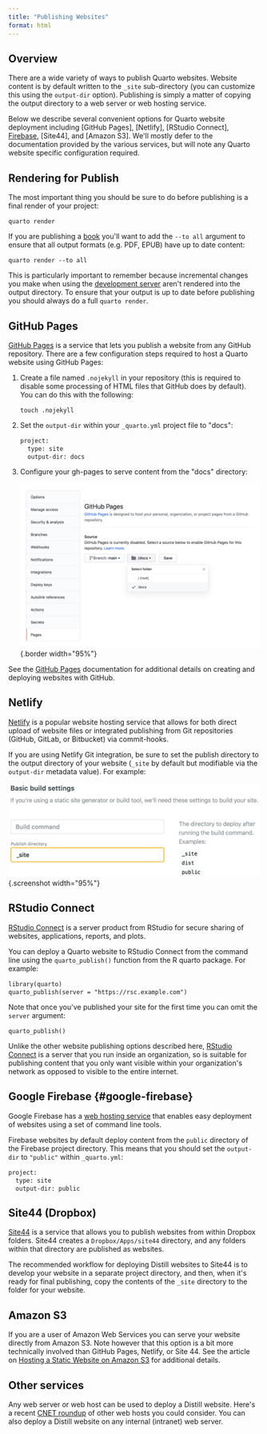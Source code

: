 ```yaml
---
title: "Publishing Websites"
format: html
---
```


## Overview

There are a wide variety of ways to publish Quarto websites. Website content is by default written to the `_site` sub-directory (you can customize this using the `output-dir` option). Publishing is simply a matter of copying the output directory to a web server or web hosting service.

Below we describe several convenient options for Quarto website deployment including [GitHub Pages], [Netlify], [RStudio Connect], [Firebase](#google-firebase), [Site44], and [Amazon S3]. We'll mostly defer to the documentation provided by the various services, but will note any Quarto website specific configuration required.

## Rendering for Publish

The most important thing you should be sure to do before publishing is a final render of your project:

``` {.bash}
quarto render
```

If you are publishing a [book](../books/book-basidcs.md) you'll want to add the `--to all` argument to ensure that all output formats (e.g. PDF, EPUB) have up to date content:

``` {.bash}
quarto render --to all
```

This is particularly important to remember because incremental changes you make when using the [development server](website-basics.md#workflow) aren't rendered into the output directory. To ensure that your output is up to date before publishing you should always do a full `quarto render`.

## GitHub Pages

[GitHub Pages](https://pages.github.com/) is a service that lets you publish a website from any GitHub repository. There are a few configuration steps required to host a Quarto website using GitHub Pages:

1.  Create a file named `.nojekyll` in your repository (this is required to disable some processing of HTML files that GitHub does by default). You can do this with the following:

    ``` {.bash}
    touch .nojekyll
    ```

2.  Set the `output-dir` within your `_quarto.yml` project file to "docs":

    ``` {.yaml}
    project:
      type: site
      output-dir: docs
    ```

3.  Configure your gh-pages to serve content from the "docs" directory:

    ![](images/gh-pages-config.png){.border width="95%"}

See the [GitHub Pages](https://pages.github.com/) documentation for additional details on creating and deploying websites with GitHub.

## Netlify

[Netlify](https://www.netlify.com/) is a popular website hosting service that allows for both direct upload of website files or integrated publishing from Git repositories (GitHub, GitLab, or Bitbucket) via commit-hooks.

If you are using Netlify Git integration, be sure to set the publish directory to the output directory of your website (`_site` by default but modifiable via the `output-dir` metadata value). For example:

![](images/netlify-publish-dir.png){.screenshot width="95%"}

## RStudio Connect

[RStudio Connect](https://www.rstudio.com/products/connect/) is a server product from RStudio for secure sharing of websites, applications, reports, and plots.

You can deploy a Quarto website to RStudio Connect from the command line using the `quarto_publish()` function from the R quarto package. For example:

``` {.r}
library(quarto)
quarto_publish(server = "https://rsc.example.com")
```

Note that once you've published your site for the first time you can omit the `server` argument:

``` {.r}
quarto_publish()
```

Unlike the other website publishing options described here, [RStudio Connect](https://www.rstudio.com/products/connect/) is a server that you run inside an organization, so is suitable for publishing content that you only want visible within your organization's network as opposed to visible to the entire internet.

## Google Firebase {#google-firebase}

Google Firebase has a [web hosting service](https://firebase.google.com/docs/hosting/quickstart) that enables easy deployment of websites using a set of command line tools.

Firebase websites by default deploy content from the `public` directory of the Firebase project directory. This means that you should set the `output-dir` to `"public"` within `_quarto.yml`:

``` {.yaml}
project:
  type: site
  output-dir: public
```

## Site44 (Dropbox)

[Site44](https://www.site44.com/) is a service that allows you to publish websites from within Dropbox folders. Site44 creates a `Dropbox/Apps/site44` directory, and any folders within that directory are published as websites.

The recommended workflow for deploying Distill websites to Site44 is to develop your website in a separate project directory, and then, when it's ready for final publishing, copy the contents of the `_site` directory to the folder for your website.

## Amazon S3

If you are a user of Amazon Web Services you can serve your website directly from Amazon S3. Note however that this option is a bit more technically involved than GitHub Pages, Netlify, or Site 44. See the article on [Hosting a Static Website on Amazon S3](https://docs.aws.amazon.com/AmazonS3/latest/dev/WebsiteHosting.html) for additional details.

## Other services

Any web server or web host can be used to deploy a Distill website. Here's a recent [CNET roundup](https://www.cnet.com/web-hosting/) of other web hosts you could consider. You can also deploy a Distill website on any internal (intranet) web server.

